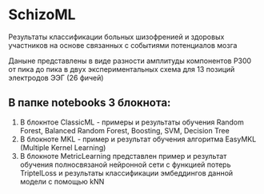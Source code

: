 # SchizoML
Результаты классификации больных шизофренией и здоровых участников на основе связанных с событиями потенциалов мозга

Даныне представлены в виде разности амплитуды компонентов P300 от пика до пика в двух экспериментальных схема для 13 позиций электродов ЭЭГ (26 фичей)

## В папке notebooks 3 блокнота:
1. В блокнтое ClassicML - примеры и результаты обучения Random Forest, Balanced Random Forest, Boosting, SVM, Decision Tree
2. В блокноте MKL - пример и результат обучения алгоритма EasyMKL (Multiple Kernel Learning)
3. В блокноте MetricLearning представлен пример и результат обучения полносвязаной нейронной сети с функцией потерь TriptelLoss и результаты классификации эмбеддингов данной модели с помощью kNN

